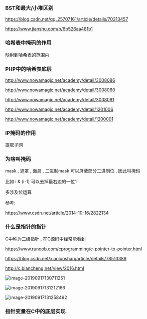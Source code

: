 ### BST和最大/小堆区别



https://blog.csdn.net/qq_25707161/article/details/70213457

https://www.jianshu.com/p/6b526aa481b1



### 哈希表中掩码的作用

映射到哈希表的范围内



### PHP中的哈希表底层

http://www.nowamagic.net/academy/detail/3008086

http://www.nowamagic.net/academy/detail/3008060

http://www.nowamagic.net/academy/detail/3008091

http://www.nowamagic.net/academy/detail/1201006

http://www.nowamagic.net/academy/detail/1200001



### IP掩码的作用

提取子网



### 为啥叫掩码

mask , 遮罩 , 面具 , 二进制mask 可以屏蔽部分二进制位 , 因此叫掩码

比如 i & (i-1) 可以去掉最右边的一位1

多涉及位运算

参考:

https://www.csdn.net/article/2014-10-16/2822134



### 什么是指针的指针

C中称为二级指针 , 在C源码中经常能看到

https://www.runoob.com/cprogramming/c-pointer-to-pointer.html

https://blog.csdn.net/xiaoluoshan/article/details/78513389

http://c.biancheng.net/view/2016.html



![image-20190917130711251](/Users/mojave/Tech-Note/image-20190917130711251.png)

![image-20190917131212166](/Users/mojave/Tech-Note/image-20190917131212166.png)

![image-20190917131258492](/Users/mojave/Tech-Note/image-20190917131258492.png)

### 指针变量在C中的底层实现

